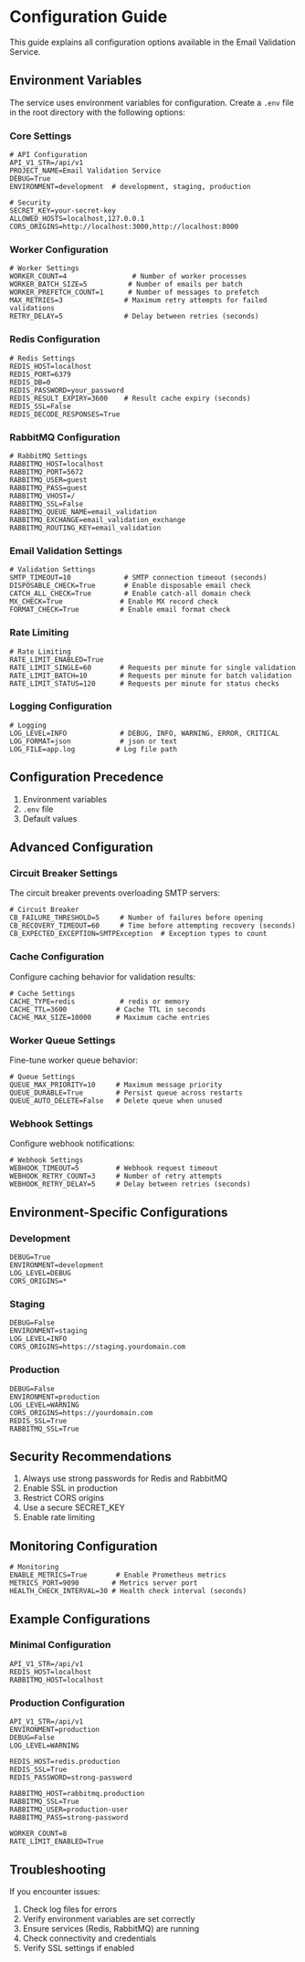 # Configuration Guide

This guide explains all configuration options available in the Email Validation Service.

## Environment Variables

The service uses environment variables for configuration. Create a `.env` file in the root directory with the following options:

### Core Settings

```env
# API Configuration
API_V1_STR=/api/v1
PROJECT_NAME=Email Validation Service
DEBUG=True
ENVIRONMENT=development  # development, staging, production

# Security
SECRET_KEY=your-secret-key
ALLOWED_HOSTS=localhost,127.0.0.1
CORS_ORIGINS=http://localhost:3000,http://localhost:8000
```

### Worker Configuration

```env
# Worker Settings
WORKER_COUNT=4                # Number of worker processes
WORKER_BATCH_SIZE=5          # Number of emails per batch
WORKER_PREFETCH_COUNT=1      # Number of messages to prefetch
MAX_RETRIES=3               # Maximum retry attempts for failed validations
RETRY_DELAY=5               # Delay between retries (seconds)
```

### Redis Configuration

```env
# Redis Settings
REDIS_HOST=localhost
REDIS_PORT=6379
REDIS_DB=0
REDIS_PASSWORD=your_password
REDIS_RESULT_EXPIRY=3600    # Result cache expiry (seconds)
REDIS_SSL=False
REDIS_DECODE_RESPONSES=True
```

### RabbitMQ Configuration

```env
# RabbitMQ Settings
RABBITMQ_HOST=localhost
RABBITMQ_PORT=5672
RABBITMQ_USER=guest
RABBITMQ_PASS=guest
RABBITMQ_VHOST=/
RABBITMQ_SSL=False
RABBITMQ_QUEUE_NAME=email_validation
RABBITMQ_EXCHANGE=email_validation_exchange
RABBITMQ_ROUTING_KEY=email_validation
```

### Email Validation Settings

```env
# Validation Settings
SMTP_TIMEOUT=10             # SMTP connection timeout (seconds)
DISPOSABLE_CHECK=True       # Enable disposable email check
CATCH_ALL_CHECK=True        # Enable catch-all domain check
MX_CHECK=True              # Enable MX record check
FORMAT_CHECK=True          # Enable email format check
```

### Rate Limiting

```env
# Rate Limiting
RATE_LIMIT_ENABLED=True
RATE_LIMIT_SINGLE=60       # Requests per minute for single validation
RATE_LIMIT_BATCH=10        # Requests per minute for batch validation
RATE_LIMIT_STATUS=120      # Requests per minute for status checks
```

### Logging Configuration

```env
# Logging
LOG_LEVEL=INFO             # DEBUG, INFO, WARNING, ERROR, CRITICAL
LOG_FORMAT=json            # json or text
LOG_FILE=app.log          # Log file path
```

## Configuration Precedence

1. Environment variables
2. `.env` file
3. Default values

## Advanced Configuration

### Circuit Breaker Settings

The circuit breaker prevents overloading SMTP servers:

```env
# Circuit Breaker
CB_FAILURE_THRESHOLD=5     # Number of failures before opening
CB_RECOVERY_TIMEOUT=60     # Time before attempting recovery (seconds)
CB_EXPECTED_EXCEPTION=SMTPException  # Exception types to count
```

### Cache Configuration

Configure caching behavior for validation results:

```env
# Cache Settings
CACHE_TYPE=redis           # redis or memory
CACHE_TTL=3600            # Cache TTL in seconds
CACHE_MAX_SIZE=10000      # Maximum cache entries
```

### Worker Queue Settings

Fine-tune worker queue behavior:

```env
# Queue Settings
QUEUE_MAX_PRIORITY=10     # Maximum message priority
QUEUE_DURABLE=True        # Persist queue across restarts
QUEUE_AUTO_DELETE=False   # Delete queue when unused
```

### Webhook Settings

Configure webhook notifications:

```env
# Webhook Settings
WEBHOOK_TIMEOUT=5         # Webhook request timeout
WEBHOOK_RETRY_COUNT=3     # Number of retry attempts
WEBHOOK_RETRY_DELAY=5     # Delay between retries (seconds)
```

## Environment-Specific Configurations

### Development

```env
DEBUG=True
ENVIRONMENT=development
LOG_LEVEL=DEBUG
CORS_ORIGINS=*
```

### Staging

```env
DEBUG=False
ENVIRONMENT=staging
LOG_LEVEL=INFO
CORS_ORIGINS=https://staging.yourdomain.com
```

### Production

```env
DEBUG=False
ENVIRONMENT=production
LOG_LEVEL=WARNING
CORS_ORIGINS=https://yourdomain.com
REDIS_SSL=True
RABBITMQ_SSL=True
```

## Security Recommendations

1. Always use strong passwords for Redis and RabbitMQ
2. Enable SSL in production
3. Restrict CORS origins
4. Use a secure SECRET_KEY
5. Enable rate limiting

## Monitoring Configuration

```env
# Monitoring
ENABLE_METRICS=True       # Enable Prometheus metrics
METRICS_PORT=9090        # Metrics server port
HEALTH_CHECK_INTERVAL=30 # Health check interval (seconds)
```

## Example Configurations

### Minimal Configuration

```env
API_V1_STR=/api/v1
REDIS_HOST=localhost
RABBITMQ_HOST=localhost
```

### Production Configuration

```env
API_V1_STR=/api/v1
ENVIRONMENT=production
DEBUG=False
LOG_LEVEL=WARNING

REDIS_HOST=redis.production
REDIS_SSL=True
REDIS_PASSWORD=strong-password

RABBITMQ_HOST=rabbitmq.production
RABBITMQ_SSL=True
RABBITMQ_USER=production-user
RABBITMQ_PASS=strong-password

WORKER_COUNT=8
RATE_LIMIT_ENABLED=True
```

## Troubleshooting

If you encounter issues:

1. Check log files for errors
2. Verify environment variables are set correctly
3. Ensure services (Redis, RabbitMQ) are running
4. Check connectivity and credentials
5. Verify SSL settings if enabled